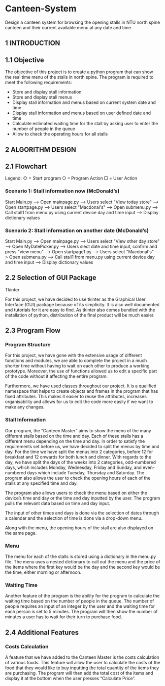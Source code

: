 # Canteen-System
Design a canteen system for browsing the opening stalls in NTU north spine canteen and their current available menu at any date and time
## 1        INTRODUCTION

## 1.1     Objective  

The objective of this project is to create a python program that can show the real time menu of the stalls in north spine. The program is required to meet the following requirements:

- Store and display stall information
- Store and display stall menus
- Display stall information and menus based on current system date and time
- Display stall information and menus based on user defined date and time
- Calculate estimated waiting time for the stall by asking user to enter the number of people in the queue
- Allow to check the operating hours for all stalls

## 2        ALGORITHM DESIGN

## 2.1     Flowchart

Legend:
◇ = Start program
○ = Program Action
□ = User Action

### Scenario 1: Stall information now (McDonald’s)

Start Main.py --> Open mainpage.py --> Users select "View today store" --> Open startpage.py --> Users select "Macdonal's" --> Open submenu.py --> Call stall1 from menu.py using current device day and time input --> Display dictionary values 

### Scenario 2: Stall information on another date (McDonald’s)

Start Main.py --> Open mainpage.py --> Users select "View other day store" --> Open MyDatePicker.py --> Users slect date and time input, confirm and press "view menu" --> Open startpage1.py --> Users select "Macdonal's" --> Open submenu.py --> Call stall1 from menu.py using current device day and time input --> Display dictionary values 

## 2.2     Selection of GUI Package

Tkinter

For this project, we have decided to use tkinter as the Graphical User Interface (GUI) package because of its simplicity. It is also well documented and tutorials for it are easy to find. As tkinter also comes bundled with the installation of python, distribution of the final product will be much easier.

## 2.3     Program Flow

### Program Structure

For this project, we have gone with the extensive usage of different functions and modules, we are able to complete the project in a much shorter time without having to wait on each other to produce a working prototype. Moreover, the use of functions allowed us to edit a specific part of the code without it affecting the entire program.

Furthermore, we have used classes throughout our project. It is a qualified namespace that helps to create objects and frames in the program that has fixed attributes. This makes it easier to reuse the attributes, increases organisability and allows for us to edit the code more easily if we want to make any changes.


### Stall Information

Our program, the “Canteen Master” aims to show the menu of the many different stalls based on the time and day. Each of these stalls has a different menu depending on the time and day. In order to satisfy the requirements set before us, we have decided to split the menus by time and day. For the time we have split the menus into 2 categories, before 12 for breakfast and 12 onwards for both lunch and dinner. With regards to the day, we have split the days of the weeks into 2 categories, odd-numbered days, which includes Monday, Wednesday, Friday and Sunday, and even-numbered days which include Tuesday, Thursday and Saturday. The program also allows the user to check the opening hours of each of the stalls at any specified time and day.

The program also allows users to check the menu based on either the device’s time and day or the time and day inputted by the user. The program pulls the relevant data based on time and day input.

The input of other times and days is done via the selection of dates through a calendar and the selection of time is done via a drop-down menu.



Along with the menu, the opening hours of the stall are also displayed on the same page.



### Menu

The menu for each of the stalls is stored using a dictionary in the menu.py file. The menu uses a nested dictionary to call out the menu and the price of the items where the first key would be the day and the second key would be the time, either morning or afternoon.

### Waiting Time

Another feature of the program is the ability for the program to calculate the waiting time based on the number of people in the queue. The number of people requires an input of an integer by the user and the waiting time for each person is set to 5 minutes. The program will then show the number of minutes a user has to wait for their turn to purchase food.


## 2.4     Additional Features

### Costs Calculation

A feature that we have added to the Canteen Master is the costs calculation of various foods. This feature will allow the user to calculate the costs of the food that they would like to buy inputting the total quantity of the items they are purchasing. The program will then add the total cost of the items and display it at the bottom when the user presses “Calculate Price”.





